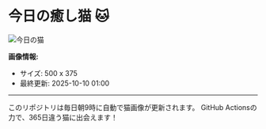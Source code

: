 # 今日の癒し猫 🐱

![今日の猫](https://cdn2.thecatapi.com/images/bl6.jpg)

**画像情報:**
- サイズ: 500 x 375
- 最終更新: 2025-10-10 01:00

---

このリポジトリは毎日朝9時に自動で猫画像が更新されます。
GitHub Actionsの力で、365日違う猫に出会えます！
